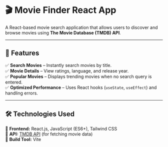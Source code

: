 # 🎬 **Movie Finder React App**  
A React-based movie search application that allows users to discover and browse movies using **The Movie Database (TMDB) API**.

---

## 🚀 **Features**  
✅ **Search Movies** – Instantly search movies by title.  
✅ **Movie Details** – View ratings, language, and release year.  
✅ **Popular Movies** – Displays trending movies when no search query is entered.  
✅ **Optimized Performance** – Uses React hooks (`useState`, `useEffect`) and handling errors. 

---

## 🛠 **Technologies Used**  
🔹 **Frontend:** React.js, JavaScript (ES6+), Tailwind CSS  
🔹 **API:** [TMDB API](https://www.themoviedb.org/) (for fetching movie data)  
🔹 **Build Tool:** Vite  
